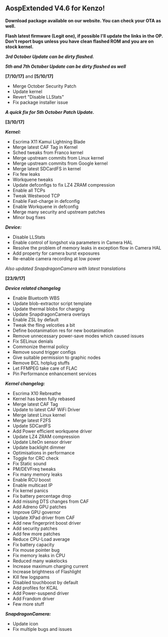 ## AospExtended V4.6 for Kenzo!

**Download package available on our website. You can check your OTA as well.**

**Flash latest firmware (Legit one), if possible I'll update the links in the OP.
Don't report bugs unless you have clean flashed ROM and you are on stock kernel.**

**_3rd October Update can be dirty flashed._**

**_5th and 7th October Update can be dirty flashed as well_**

**[7/10/17]** and **[5/10/17]**
- Merge October Security Patch
- Update kernel 
- Revert "Disable LLStats"
- Fix package installer issue

**_A quick fix for 5th October Patch Update._**

**[3/10/17]**

**_Kernel:_**
- Escrima  X11 Kamui Lightning Blade
- Merge latest CAF Tag in Kernel
- Sched tweaks from Franco kernel
- Merge upstream commits from Linux kernel
- Merge upstream commits from Google kernel
- Merge latest SDCardFS in kernel
- Fix few leaks 
- Workquene tweaks
- Update defconfigs to fix LZ4 ZRAM compression
- Enable all TCPs
- Tweak Westwood TCP
- Enable Fast-charge in defconfig
- Enable Workquene in defconfig
- Merge many security and upstream patches
- Minor bug fixes

**_Device:_**
- Disable LLStats
- Enable control of longshot via parameters in Camera HAL
- Resolve the problem of memory leaks in exception flow in Camera HAL
- Add property for camera burst exposures
- Re-enable camera recording at low power

*_Also updated SnapdragonCamera with latest translations_*

 **[23/9/17]**

**_Device related changelog_**
- Enable Bluetooth WBS
- Update blob-extractor script template
- Update thermal blobs for charging
- Update SnapdragonCamera overlays
- Enable ZSL by default
- Tweak the fling velcoties a bit
- Define bootanimation res for new bootanimation
- Remove unnecessary power-save modes which caused issues
- Fix SELinux denials
- Commonize thermal policy
- Remove sound trigger configs
- Give suitable permission to graphic nodes
- Remove BCL hotplug stuffs
- Let FFMPEG take care of FLAC
- Pin Performance enhancement  services


**_Kernel changelog:_**
- Escrima X10 Rebreathe
- Kernel has been fully rebased
- Merge latest CAF Tag
- Update to latest CAF WiFi Driver
- Merge latest Linux kernel
- Merge latest F2FS
- Update SDCardFS
- Add Power efficient workquene driver
- Update LZ4 ZRAM compression 
- Update LiteOn sensor driver
- Update backlight dimmer
- Optimisations in performance 
- Toggle for CRC check
- Fix Static sound
- PM/DEVFreq tweaks
- Fix many memory leaks
- Enable RCU boost
- Enable multicast IP
- Fix kernel panics
- Fix battery percentage drop
- Add missing DTS changes from CAF
- Add Adreno GPU patches
- Improve GPU governor
- Update XPad driver from CAF
- Add new fingerprint boost driver
- Add security patches
- Add few more patches
- Reduce CPU-Load average
- Fix battery capacity
- Fix mouse pointer bug
- Fix memory leaks in CPU
- Reduced many wakelocks
- Increase maximum charging current
- Increase brightness of Flashlight
- Kill few logspams
- Disabled touchboost by default
- Add profiles for KCAL
- Add Power-suspend driver
- Add Frandom driver
- Few more stuff


**_SnapdragonCamera:_**
- Update icon
- Fix multiple bugs and issues
